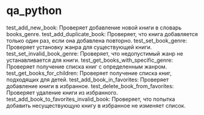 # qa_python
test_add_new_book: Проверяет добавление новой книги в словарь books_genre.
test_add_duplicate_book: Проверяет, что книга добавляется только один раз, если она добавлена повторно.
test_set_book_genre: Проверяет установку жанра для существующей книги.
test_set_invalid_book_genre: Проверяет, что недопустимый жанр не устанавливается для книги.
test_get_books_with_specific_genre: Проверяет получение списка книг с определенным жанром.
test_get_books_for_children: Проверяет получение списка книг, подходящих для детей.
test_add_book_in_favorites: Проверяет добавление книги в избранное.
test_delete_book_from_favorites: Проверяет удаление книги из избранного.
test_add_book_to_favorites_invalid_book: Проверяет, что попытка добавить несуществующую книгу в избранное не изменяет список.